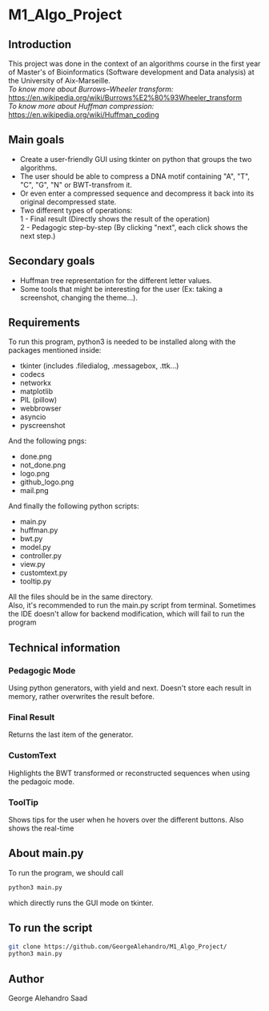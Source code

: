# M1_Algo_Project
## Introduction

This project was done in the context of an algorithms course in the first year of Master's of Bioinformatics (Software development and Data analysis) at the University of Aix-Marseille.  
_To know more about Burrows–Wheeler transform:_  
https://en.wikipedia.org/wiki/Burrows%E2%80%93Wheeler_transform  
_To know more about Huffman compression:_  
https://en.wikipedia.org/wiki/Huffman_coding

## Main goals
- Create a user-friendly GUI using tkinter on python that groups the two algorithms.
- The user should be able to compress a DNA motif containing "A", "T", "C", "G", "N" or BWT-transfrom it.
- Or even enter a compressed sequence and decompress it back into its original decompressed state.
- Two different types of operations:  
    1 - Final result (Directly shows the result of the operation)  
    2 - Pedagogic step-by-step (By clicking "next", each click shows the next step.)
 ## Secondary goals
 - Huffman tree representation for the different letter values.  
 - Some tools that might be interesting for the user (Ex: taking a screenshot, changing the theme...).


## Requirements
To run this program, python3 is needed to be installed along with the packages mentioned inside:
- tkinter (includes .filedialog, .messagebox, .ttk...)
- codecs
- networkx
- matplotlib
- PIL (pillow)
- webbrowser
- asyncio
- pyscreenshot

And the following pngs:
- done.png
- not_done.png
- logo.png
- github_logo.png
- mail.png

And finally the following python scripts:  
- main.py
- huffman.py
- bwt.py
- model.py
- controller.py
- view.py
- customtext.py
- tooltip.py

All the files should be in the same directory.  
Also, it's recommended to run the main.py script from terminal. Sometimes the IDE doesn't allow for backend modification, which will fail to run the program

## Technical information
### Pedagogic Mode
Using python generators, with yield and next. Doesn't store each result in memory, rather overwrites the result before.
### Final Result
Returns the last item of the generator.
### CustomText
Highlights the BWT transformed or reconstructed sequences when using the pedagoic mode.
### ToolTip
Shows tips for the user when he hovers over the different buttons.  Also shows the real-time 

## About main.py
To run the program, we should call
```bash
python3 main.py
```
which directly runs the GUI mode on tkinter.

## To run the script

```bash
git clone https://github.com/GeorgeAlehandro/M1_Algo_Project/
python3 main.py
```

## Author
George Alehandro Saad
